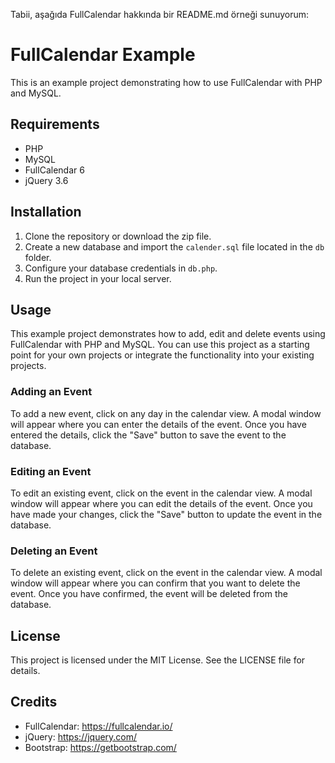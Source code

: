 <div class="markdown prose w-full break-words dark:prose-invert light">
    <p>Tabii, aşağıda FullCalendar hakkında bir README.md örneği sunuyorum:</p>
    <h1>FullCalendar Example</h1>
    <p>This is an example project demonstrating how to use FullCalendar with PHP and MySQL.</p>
    <h2>Requirements</h2>
    <ul>
        <li>PHP</li>
        <li>MySQL</li>
        <li>FullCalendar 6</li>
        <li>jQuery 3.6</li>
    </ul>
    <h2>Installation</h2>
    <ol>
        <li>Clone the repository or download the zip file.</li>
        <li>Create a new database and import the <code>calender.sql</code> file located in the <code>db</code> folder.</li>
        <li>Configure your database credentials in <code>db.php</code>.</li> 
        <li>Run the project in your local server.</li>
    </ol>
    <h2>Usage</h2>
    <p>
        This example project demonstrates how to add, edit and delete events using FullCalendar with PHP and MySQL. You can use this project as a starting point for your own projects or integrate the functionality into your existing
        projects.
    </p>
    <h3>Adding an Event</h3>
    <p>To add a new event, click on any day in the calendar view. A modal window will appear where you can enter the details of the event. Once you have entered the details, click the "Save" button to save the event to the database.</p>
    <h3>Editing an Event</h3>
    <p>
        To edit an existing event, click on the event in the calendar view. A modal window will appear where you can edit the details of the event. Once you have made your changes, click the "Save" button to update the event in the
        database.
    </p>
    <h3>Deleting an Event</h3>
    <p>To delete an existing event, click on the event in the calendar view. A modal window will appear where you can confirm that you want to delete the event. Once you have confirmed, the event will be deleted from the database.</p>
    <h2>License</h2>
    <p>This project is licensed under the MIT License. See the LICENSE file for details.</p>
    <h2>Credits</h2>
    <ul>
        <li>FullCalendar: <a href="https://fullcalendar.io/" target="_new">https://fullcalendar.io/</a></li>
        <li>jQuery: <a href="https://jquery.com/" target="_new">https://jquery.com/</a></li>
        <li>Bootstrap: <a href="https://getbootstrap.com/" target="_new">https://getbootstrap.com/</a></li>
    </ul>
</div>
